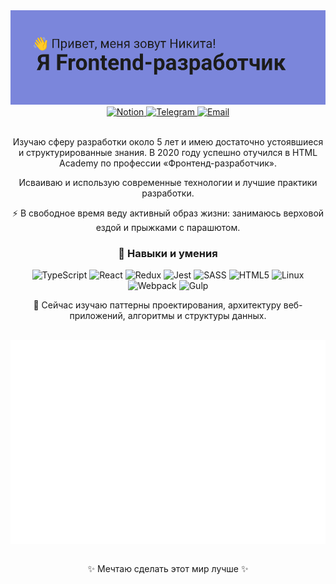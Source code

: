 <img alt="Привет, меня зовут Никита! Я Frontend-разработчик" src="./header.png">

<div align="center">
<a href="http://nikitasech.notion.site/2541b10299cb4873a84aaaab97b13116?pvs=4">
<img alt="Notion" src="https://img.shields.io/badge/%D0%A0%D0%B5%D0%B7%D1%8E%D0%BC%D0%B5_%D0%BD%D0%B0_Notion-403a3a?logo=notion&link=http%3A%2F%2Fnikitasech.notion.site%2F2541b10299cb4873a84aaaab97b13116%3Fpvs%3D4">
</a>

<a href="http://t.me/NikitaSech">
<img alt="Telegram" src="https://img.shields.io/badge/Telegram-403a3a?logo=telegram&link=https%3A%2F%2Ft.me%2FNikitaSech">
</a>

<a href="mailto:nikitasech@yandex.ru">
<img alt="Email" src="https://img.shields.io/badge/NikitaSech%40yandex.ru-403a3a?cacheSeconds=mailto%3Anikitasech%40yandex.ru">
</a>
</div>
<br>
<p align="center">Изучаю сферу разработки около 5 лет и имею достаточно устоявшиеся и структурированные знания. В 2020 году успешно отучился в HTML Academy по профессии «Фронтенд-разработчик».</p>
<p align="center">Исваиваю и использую современные технологии и лучшие практики разработки.</p>
<p align="center">⚡ В свободное время веду активный образ жизни: занимаюсь верховой ездой и прыжками с парашютом.</p>
<h3 align="center">🤖 Навыки и умения</h3>
<p align="center">
<img alt="TypeScript" src="https://img.shields.io/badge/typescript-%23007ACC.svg?style=for-the-badge&logo=typescript&logoColor=white">
<img alt="React" src="https://img.shields.io/badge/react-%2320232a.svg?style=for-the-badge&logo=react&logoColor=%2361DAFB">
<img alt="Redux" src="https://img.shields.io/badge/redux-%23593d88.svg?style=for-the-badge&logo=redux&logoColor=white">
<img alt="Jest" src="https://img.shields.io/badge/-jest-%23C21325?style=for-the-badge&logo=jest&logoColor=white">
<img alt="SASS" src="https://img.shields.io/badge/SASS-hotpink.svg?style=for-the-badge&logo=SASS&logoColor=white">
<img alt="HTML5" src="https://img.shields.io/badge/html5-%23E34F26.svg?style=for-the-badge&logo=html5&logoColor=white">
<img alt="Linux" src="https://img.shields.io/badge/Linux-FCC624?style=for-the-badge&logo=linux&logoColor=black">
<img alt="Webpack" src="https://img.shields.io/badge/webpack-%238DD6F9.svg?style=for-the-badge&logo=webpack&logoColor=black">
<img alt="Gulp" src="https://img.shields.io/badge/GULP-%23CF4647.svg?style=for-the-badge&logo=gulp&logoColor=white">
</p>
<p align="center">🧠 Сейчас изучаю паттерны проектирования, архитектуру веб-приложений, алгоритмы и структуры данных.</p>
<br>
<div align="center" style="display: flex; align-items: center;">
<img src="./metrics-fullyear.svg">
</div>
<br>

<p align="center">✨ Мечтаю сделать этот мир лучше ✨</p>
